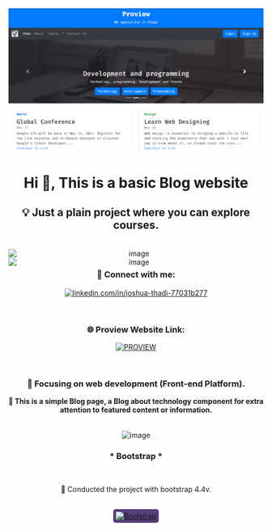 <!-- MasterHead -->
<a href="https://JoshuaThadi.io">
    <img src="proview-img.png" alt="MasterHead">
</a>

<h1 align="center">Hi 👋, This is a basic Blog website</h1>

<h2 align="center">💡 Just a plain project where you can explore courses.</h2>

<br>
<div align="center">
    <img align="left" alt="image" width="500" src="https://github.com/JoshuaThadi/Proview/blob/main/Screenshot%202024-08-11%20185903.png">
    <img align="left" alt="image" width="500" src="https://github.com/JoshuaThadi/Proview/blob/main/Screenshot%202024-08-11%20185937.png">
</div>
<br/>


<h3 align="center">🧲 Connect with me:</h3>
<p align="center">
    <a href="https://linkedin.com/in/joshua-thadi-77031b277" target="_blank">
        <img align="center" src="https://raw.githubusercontent.com/rahuldkjain/github-profile-readme-generator/master/src/images/icons/Social/linked-in-alt.svg" alt="linkedin.com/in/joshua-thadi-77031b277" height="30" width="40" />
    </a>
</p>

<br/>

<div align="center">
    <h3>🌐 Proview Website Link:</h3>
    
   [![PROVIEW](https://img.shields.io/badge/PROVIEW-000000?style=for-the-badge&logo=Google-Chrome&logoColor=white)](https://joshuathadi.github.io/Proview/)

</div>

<br/>

<h3 align="center">📍 Focusing on web development (Front-end Platform).</h3>
<p class="lead text-dark" align="center"><b>📱 This is a simple Blog page, a Blog about technology component for
extra attention to featured content or information.</b></p>

<br/>


<div align="center">
    <img align="center" alt="image" width="90" src="https://github.com/JoshuaThadi/Proview/blob/main/bootstrap-img.png">
    <h3> * Bootstrap * </h3>
    <br/>
    <p> 🚀 Conducted the project with bootstrap 4.4v.</p>
    <br/>
    <a href="https://getbootstrap.com" target="_blank">
    <img src="https://getbootstrap.com/docs/5.1/assets/brand/bootstrap-logo.svg" alt="Bootstrap" style="background-color: #563d7c; border-radius: 5px; padding: 5px;" height="30" width="40" />
    </a>

</div>
